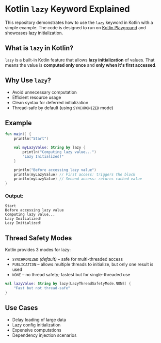 
#  Kotlin `lazy` Keyword Explained

This repository demonstrates how to use the `lazy` keyword in Kotlin with a simple example. The code is designed to run on [Kotlin Playground](https://play.kotlinlang.org/) and showcases lazy initialization.



##  What is `lazy` in Kotlin?

`lazy` is a built-in Kotlin feature that allows **lazy initialization** of values. That means the value is **computed only once** and **only when it's first accessed**.



##  Why Use `lazy`?

-  Avoid unnecessary computation
-  Efficient resource usage
-  Clean syntax for deferred initialization
-  Thread-safe by default (using `SYNCHRONIZED` mode)



##  Example

```kotlin
fun main() {
    println("Start")

    val myLazyValue: String by lazy {
        println("Computing lazy value...")
        "Lazy Initialized!"
    }

    println("Before accessing lazy value")
    println(myLazyValue) // First access: triggers the block
    println(myLazyValue) // Second access: returns cached value
}
````

###  Output:

```
Start
Before accessing lazy value
Computing lazy value...
Lazy Initialized!
Lazy Initialized!
```



##  Thread Safety Modes

Kotlin provides 3 modes for lazy:

* `SYNCHRONIZED` *(default)* – safe for multi-threaded access
* `PUBLICATION` – allows multiple threads to initialize, but only one result is used
* `NONE` – no thread safety; fastest but for single-threaded use

```kotlin
val lazyValue: String by lazy(LazyThreadSafetyMode.NONE) {
    "Fast but not thread-safe"
}
```



##  Use Cases

* Delay loading of large data
* Lazy config initialization
* Expensive computations
* Dependency injection scenarios




